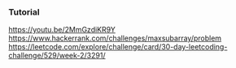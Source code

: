 ### Tutorial

<a href="https://youtu.be/2MmGzdiKR9Y">https://youtu.be/2MmGzdiKR9Y</a>
<br />
<a href="https://www.hackerrank.com/challenges/maxsubarray/problem">https://www.hackerrank.com/challenges/maxsubarray/problem</a>
<br />
<a href="https://leetcode.com/explore/challenge/card/30-day-leetcoding-challenge/529/week-2/3291/">https://leetcode.com/explore/challenge/card/30-day-leetcoding-challenge/529/week-2/3291/</a>
